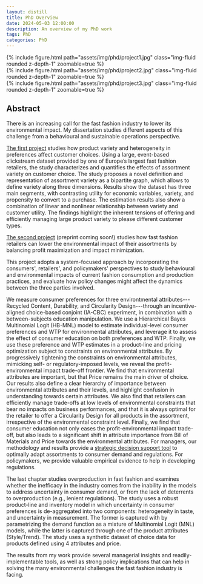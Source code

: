 ```yaml
---
layout: distill
title: PhD Overview
date: 2024-05-03 12:00:00
description: An overview of my PhD work
tags: PhD
categories: PhD
---
```


<div class="row mt-3">
    <div class="col-sm mt-3 mt-md-0">
        {% include figure.html path="assets/img/phd/project1.jpg" class="img-fluid rounded z-depth-1" zoomable=true %}
    </div>
    <div class="col-sm mt-3 mt-md-0">
        {% include figure.html path="assets/img/phd/project2.jpg" class="img-fluid rounded z-depth-1" zoomable=true %}
    </div>
    <div class="col-sm mt-3 mt-md-0">
        {% include figure.html path="assets/img/phd/project3.jpg" class="img-fluid rounded z-depth-1" zoomable=true %}
    </div>
</div>


## Abstract
There is an increasing call for the fast fashion industry to lower its environmental impact. My dissertation studies different aspects of this challenge from a behavioural and sustainable operations perspective.

<a href="https://www.ssrn.com/abstract=4451618">The first project</a> studies how product variety and heterogeneity in preferences affect customer choices. Using a large, event-based clickstream dataset provided by one of Europe’s largest fast fashion retailers, the study characterizes and quantifies the effects of assortment variety on customer choice. The study proposes a novel definition and representation of assortment variety as a bipartite graph, which allows to define variety along three dimensions. Results show the dataset has three main segments, with contrasting utility for economic variables, variety, and propensity to convert to a purchase. The estimation results also show a combination of linear and nonlinear relationship between variety and customer utility. The findings highlight the inherent tensions of offering and efficiently managing large product variety to please different customer types. 

<a href="https://osf.io/2u7sf">The second project</a> (preprint coming soon!) studies how fast fashion retailers can lower the environmental impact of their assortments by balancing profit maximization and impact minimization. 
<!-- There seems to be confusion and misunderstanding between retailers, consumers, and policymakers as to how the different dimensions of environmental impact in fashion are understood and valued. In addition, there are currently no regulation in place to curb the industry's highly impactful production.  -->
This project adopts a system-focused approach by incorporating the consumers', retailers', and policymakers' perspectives to study behavioural and environmental impacts of current fashion consumption and production practices, and evaluate how policy changes might affect the dynamics between the three parties involved.
<!-- The experimental and data-driven approach focuses on three main aspects: (a) understanding preferences and willingness-to-pay (WTP) for environmental attributes, (b) characterizing and quantifying the impact of environmental constraints on business performances, and (c) assessing the effects of consumer education on preferences, WTP, and business performances. -->
We measure consumer preferences for three environtmental attributes---Recycled Content, Durability, and Circularity Design---through an incentive-aligned choice-based conjoint (IA-CBC) experiment, in combination with a between-subjects education manipulation.
We use a Hierarchical Bayes Multinomial Logit (HB-MNL) model to estimate individual-level consumer preferences and WTP for environmental attributes, and leverage it to assess the effect of consumer education on both preferences and WTP. 
Finally, we use these preference and WTP estimates in a product-line and pricing optimization subject to constraints on environmental attributes. By progressively tightening the constraints on environmental attributes, mimicking self- or regulatory-imposed levels, we reveal the profit-environmental impact trade-off frontier. 
We find that environmental attributes are important, but that Price remains the main driver of choice. Our results also define a clear hierarchy of importance between environmental attributes and their levels, and highlight confusion in understanding towards certain attributes.
We also find that retailers can efficiently manage trade-offs at low levels of environmental constraints that bear no impacts on business performances, and that it is always optimal for the retailer to offer a Circularity Design for all products in the assortment, irrespective of the environmental constraint level. 
Finally, we find that consumer education not only eases the profit-environmental impact trade-off, but also leads to a significant shift in attribute importance from Bill of Materials and Price towards the environmental attributes.
For managers, our methodology and results provide a <a href="https://osf.io/9a2me/?view_only=b2b47a55d6a04a2fab0bc36ac67335b8">strategic decision support tool</a> to optimally adapt assortments to consumer demand and regulations. For policymakers, we provide valuable empirical evidence to help in developing regulations. 

The last chapter studies overproduction in fast fashion and examines whether the inefficacy in the industry comes from the inability in the models to address uncertainty in consumer demand, or from the lack of deterrents to overproduction (e.g., lenient regulations). The study uses a robust product-line and inventory model in which uncertainty in consumer preferences is de-aggregated into two components: heterogeneity in taste, and uncertainty in measurement. The former is captured with by parametrizing the demand function as a mixture of Multinomial Logit (MNL) models, while the latter is captured through one of the product attributes (Style/Trend). The study uses a synthetic dataset of choice data for products defined using 4 attributes and price. 

The results from my work provide several managerial insights and readily-implementable tools, as well as strong policy implications that can help in solving the many environmental challenges the fast fashion industry is facing. 